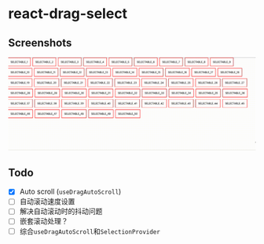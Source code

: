 # react-drag-select

## Screenshots

![](./screenshots/select.gif)

## Todo

- [x] Auto scroll (`useDragAutoScroll`)
- [ ] 自动滚动速度设置
- [ ] 解决自动滚动时的抖动问题
- [ ] 嵌套滚动处理？
- [ ] 综合`useDragAutoScroll`和`SelectionProvider`
